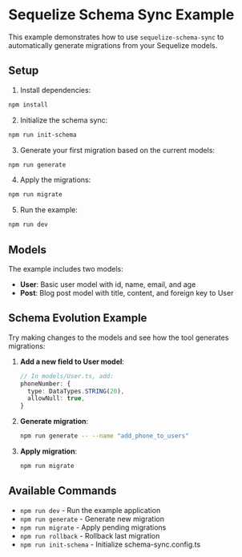 # Sequelize Schema Sync Example

This example demonstrates how to use `sequelize-schema-sync` to automatically generate migrations from your Sequelize models.

## Setup

1. Install dependencies:
```bash
npm install
```

2. Initialize the schema sync:
```bash
npm run init-schema
```

3. Generate your first migration based on the current models:
```bash
npm run generate
```

4. Apply the migrations:
```bash
npm run migrate
```

5. Run the example:
```bash
npm run dev
```

## Models

The example includes two models:

- **User**: Basic user model with id, name, email, and age
- **Post**: Blog post model with title, content, and foreign key to User

## Schema Evolution Example

Try making changes to the models and see how the tool generates migrations:

1. **Add a new field to User model**:
   ```typescript
   // In models/User.ts, add:
   phoneNumber: {
     type: DataTypes.STRING(20),
     allowNull: true,
   }
   ```

2. **Generate migration**:
   ```bash
   npm run generate -- --name "add_phone_to_users"
   ```

3. **Apply migration**:
   ```bash
   npm run migrate
   ```

## Available Commands

- `npm run dev` - Run the example application
- `npm run generate` - Generate new migration
- `npm run migrate` - Apply pending migrations
- `npm run rollback` - Rollback last migration
- `npm run init-schema` - Initialize schema-sync.config.ts